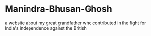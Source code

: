 # Manindra-Bhusan-Ghosh
a website about my great grandfather who contributed in the fight for India's independence against the British
